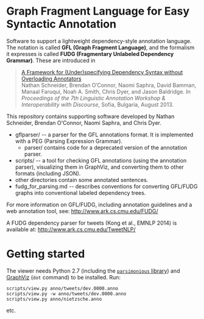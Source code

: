 Graph Fragment Language for Easy Syntactic Annotation
=====================================================

Software to support a lightweight dependency-style annotation language. The notation is called __GFL (Graph Fragment Language)__, and the formalism it expresses is called __FUDG (Fragmentary Unlabeled Dependency Grammar)__. These are introduced in

> [A Framework for (Under)specifying Dependency Syntax without Overloading Annotators](http://www.cs.cmu.edu/~nasmith/papers/schneider+oconnor+saphra+bamman+faruqui+smith+dyer+baldridge.law13.pdf)  
> Nathan Schneider, Brendan O’Connor, Naomi Saphra, David Bamman, Manaal Faruqui, Noah A. Smith, Chris Dyer, and Jason Baldridge.
> In _Proceedings of the 7th Linguistic Annotation Workshop & Interoperability with Discourse_, Sofia, Bulgaria, August 2013.

This repository contains supporting software developed by Nathan Schneider, Brendan O'Connor, Naomi Saphra, and Chris Dyer.

  - gflparser/ -- a parser for the GFL annotations format. It is implemented with a PEG (Parsing Expression Grammar).
    * parser/ contains code for a deprecated version of the annotation parser.
  - scripts/ -- a tool for checking GFL annotations (using the annotation parser), visualizing them in GraphViz, and converting them to other formats (including JSON).
  - other directories contain some annotated sentences.
  - fudg_for_parsing.md -- describes conventions for converting GFL/FUDG graphs into conventional labeled dependency trees. 
  
For more information on GFL/FUDG, including annotation guidelines and a web annotation tool, see: http://www.ark.cs.cmu.edu/FUDG/

A FUDG dependency parser for tweets (Kong et al., EMNLP 2014) is available at: http://www.ark.cs.cmu.edu/TweetNLP/

Getting started
===============

The viewer needs Python 2.7 (including the [`parsimonious` library](https://pypi.python.org/pypi/parsimonious/)) and [GraphViz](http://www.graphviz.org/) (`dot` command) to be installed.  Run:

    scripts/view.py anno/tweets/dev.0000.anno
    scripts/view.py -w anno/tweets/dev.0000.anno
    scripts/view.py anno/nietzsche.anno

etc.

